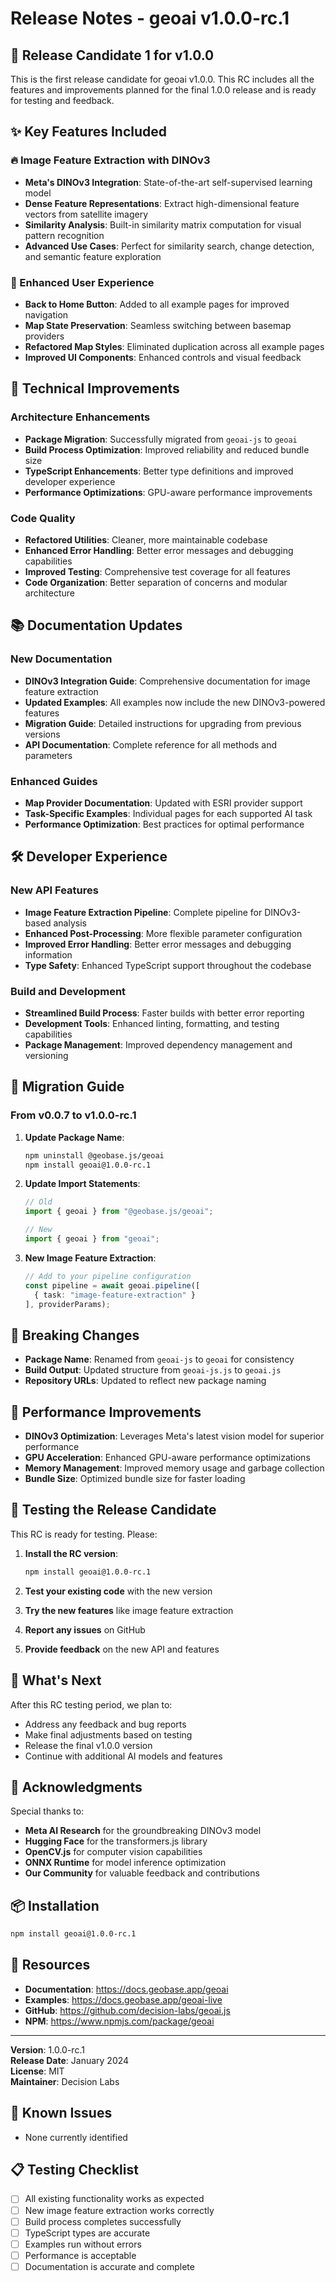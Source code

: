 # Release Notes - geoai v1.0.0-rc.1

## 🚀 Release Candidate 1 for v1.0.0

This is the first release candidate for geoai v1.0.0. This RC includes all the features and improvements planned for the final 1.0.0 release and is ready for testing and feedback.

## ✨ Key Features Included

### 🔥 Image Feature Extraction with DINOv3
- **Meta's DINOv3 Integration**: State-of-the-art self-supervised learning model
- **Dense Feature Representations**: Extract high-dimensional feature vectors from satellite imagery
- **Similarity Analysis**: Built-in similarity matrix computation for visual pattern recognition
- **Advanced Use Cases**: Perfect for similarity search, change detection, and semantic feature exploration

### 🎯 Enhanced User Experience
- **Back to Home Button**: Added to all example pages for improved navigation
- **Map State Preservation**: Seamless switching between basemap providers
- **Refactored Map Styles**: Eliminated duplication across all example pages
- **Improved UI Components**: Enhanced controls and visual feedback

## 🔧 Technical Improvements

### Architecture Enhancements
- **Package Migration**: Successfully migrated from `geoai-js` to `geoai`
- **Build Process Optimization**: Improved reliability and reduced bundle size
- **TypeScript Enhancements**: Better type definitions and improved developer experience
- **Performance Optimizations**: GPU-aware performance improvements

### Code Quality
- **Refactored Utilities**: Cleaner, more maintainable codebase
- **Enhanced Error Handling**: Better error messages and debugging capabilities
- **Improved Testing**: Comprehensive test coverage for all features
- **Code Organization**: Better separation of concerns and modular architecture

## 📚 Documentation Updates

### New Documentation
- **DINOv3 Integration Guide**: Comprehensive documentation for image feature extraction
- **Updated Examples**: All examples now include the new DINOv3-powered features
- **Migration Guide**: Detailed instructions for upgrading from previous versions
- **API Documentation**: Complete reference for all methods and parameters

### Enhanced Guides
- **Map Provider Documentation**: Updated with ESRI provider support
- **Task-Specific Examples**: Individual pages for each supported AI task
- **Performance Optimization**: Best practices for optimal performance

## 🛠️ Developer Experience

### New API Features
- **Image Feature Extraction Pipeline**: Complete pipeline for DINOv3-based analysis
- **Enhanced Post-Processing**: More flexible parameter configuration
- **Improved Error Handling**: Better error messages and debugging information
- **Type Safety**: Enhanced TypeScript support throughout the codebase

### Build and Development
- **Streamlined Build Process**: Faster builds with better error reporting
- **Development Tools**: Enhanced linting, formatting, and testing capabilities
- **Package Management**: Improved dependency management and versioning

## 🔄 Migration Guide

### From v0.0.7 to v1.0.0-rc.1

1. **Update Package Name**:
   ```bash
   npm uninstall @geobase.js/geoai
   npm install geoai@1.0.0-rc.1
   ```

2. **Update Import Statements**:
   ```typescript
   // Old
   import { geoai } from "@geobase.js/geoai";
   
   // New
   import { geoai } from "geoai";
   ```

3. **New Image Feature Extraction**:
   ```typescript
   // Add to your pipeline configuration
   const pipeline = await geoai.pipeline([
     { task: "image-feature-extraction" }
   ], providerParams);
   ```

## 🎉 Breaking Changes

- **Package Name**: Renamed from `geoai-js` to `geoai` for consistency
- **Build Output**: Updated structure from `geoai-js.js` to `geoai.js`
- **Repository URLs**: Updated to reflect new package naming

## 🚀 Performance Improvements

- **DINOv3 Optimization**: Leverages Meta's latest vision model for superior performance
- **GPU Acceleration**: Enhanced GPU-aware performance optimizations
- **Memory Management**: Improved memory usage and garbage collection
- **Bundle Size**: Optimized bundle size for faster loading

## 🧪 Testing the Release Candidate

This RC is ready for testing. Please:

1. **Install the RC version**:
   ```bash
   npm install geoai@1.0.0-rc.1
   ```

2. **Test your existing code** with the new version
3. **Try the new features** like image feature extraction
4. **Report any issues** on GitHub
5. **Provide feedback** on the new API and features

## 🔮 What's Next

After this RC testing period, we plan to:
- Address any feedback and bug reports
- Make final adjustments based on testing
- Release the final v1.0.0 version
- Continue with additional AI models and features

## 🙏 Acknowledgments

Special thanks to:
- **Meta AI Research** for the groundbreaking DINOv3 model
- **Hugging Face** for the transformers.js library
- **OpenCV.js** for computer vision capabilities
- **ONNX Runtime** for model inference optimization
- **Our Community** for valuable feedback and contributions

## 📦 Installation

```bash
npm install geoai@1.0.0-rc.1
```

## 🔗 Resources

- **Documentation**: https://docs.geobase.app/geoai
- **Examples**: https://docs.geobase.app/geoai-live
- **GitHub**: https://github.com/decision-labs/geoai.js
- **NPM**: https://www.npmjs.com/package/geoai

---

**Version**: 1.0.0-rc.1  
**Release Date**: January 2024  
**License**: MIT  
**Maintainer**: Decision Labs

## 🐛 Known Issues

- None currently identified

## 📋 Testing Checklist

- [ ] All existing functionality works as expected
- [ ] New image feature extraction works correctly
- [ ] Build process completes successfully
- [ ] TypeScript types are accurate
- [ ] Examples run without errors
- [ ] Performance is acceptable
- [ ] Documentation is accurate and complete
